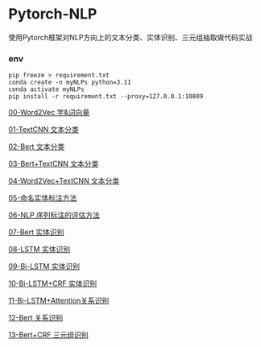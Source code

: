 # Pytorch-NLP

使用Pytorch框架对NLP方向上的文本分类、实体识别、三元组抽取做代码实战

### env

```shell
pip freeze > requirement.txt
conda create -n myNLPs python=3.11
conda activate myNLPs
pip install -r requirement.txt --proxy=127.0.0.1:10809
```

[00-Word2Vec 字&词向量](./00-Word2Vec%20字&词向量)

[01-TextCNN 文本分类](./01-TextCNN%20文本分类)

[02-Bert 文本分类](./02-Bert%20文本分类)

[03-Bert+TextCNN 文本分类](./03-Bert+TextCNN%20文本分类)

[04-Word2Vec+TextCNN 文本分类](./04-Word2Vec+TextCNN%20文本分类)

[05-命名实体标注方法](./05-命名实体标注方法)

[06-NLP 序列标注的评估方法](./06-NLP%20序列标注的评估方法)

[07-Bert 实体识别](./07-Bert%20实体识别)

[08-LSTM 实体识别](./08-LSTM%20实体识别)

[09-Bi-LSTM 实体识别](./09-Bi-LSTM%20实体识别)

[10-Bi-LSTM+CRF 实体识别](./10-Bi-LSTM+CRF%20实体识别)

[11-Bi-LSTM+Attention关系识别](./11-Bi-LSTM+Attention%20关系识别)

[12-Bert 关系识别](./12-Bert%20关系识别)

[13-Bert+CRF 三元组识别](./13-Bert+CRF%20三元组识别)
